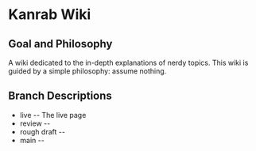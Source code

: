 # Kanrab Wiki

## Goal and Philosophy

A wiki dedicated to the in-depth explanations of nerdy topics. This wiki is
guided by a simple philosophy: assume nothing.

## Branch Descriptions

* live -- The live page
* review -- 
* rough draft --
* main --
